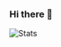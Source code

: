 ### Hi there 🐙
![Stats](https://github-readme-stats.vercel.app/api/top-langs?username=J-P-S-O&langs_count=10&layout=compact)
<!--
&layout=compact
---!>
